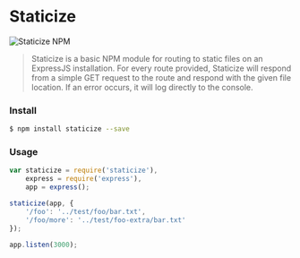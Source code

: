 Staticize
======

![Staticize NPM](https://nodei.co/npm/staticize.png)

> Staticize is a basic NPM module for routing to static files on an ExpressJS installation. For every route provided, Staticize will respond from a simple GET request to the route and respond with the given file location. If an error occurs, it will log directly to the console.

### Install

```bash
$ npm install staticize --save
```

### Usage

```javascript
var staticize = require('staticize'),
	express = require('express'),
	app = express();

staticize(app, {
	'/foo': '../test/foo/bar.txt',
	'/foo/more': '../test/foo-extra/bar.txt'
});

app.listen(3000);
```
